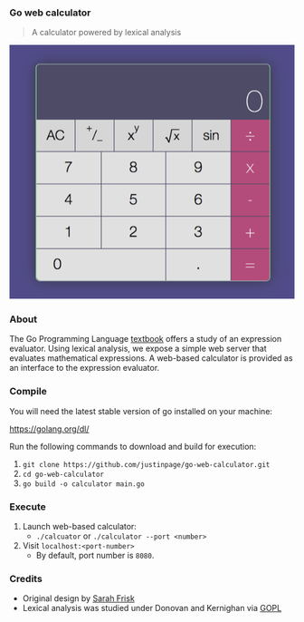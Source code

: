 ### Go web calculator

> A calculator powered by lexical analysis

![IMAGE](image.png)

### About

The Go Programming Language [textbook][gopl] offers a study of an expression
evaluator. Using lexical analysis, we expose a simple web server that evaluates
mathematical expressions. A web-based calculator is provided as an interface to
the expression evaluator.


### Compile

You will need the latest stable version of go installed on your machine:

https://golang.org/dl/

Run the following commands to download and build for execution:

1. `git clone https://github.com/justinpage/go-web-calculator.git`
2. `cd go-web-calculator`
3. `go build -o calculator main.go`

### Execute

1. Launch web-based calculator:
	- `./calcuator` or `./calculator --port <number>`
2. Visit `localhost:<port-number>`
	- By default, port number is `8080`.

### Credits

- Original design by [Sarah Frisk][sarah]
- Lexical analysis was studied under Donovan and Kernighan via [GOPL][gopl]

[sarah]: https://codepen.io/sfrisk/pen/BymJer
[gopl]: http://www.gopl.io/
